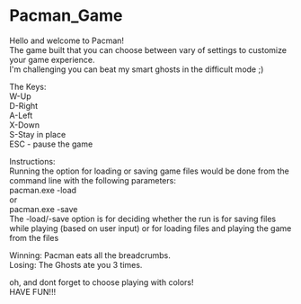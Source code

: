 # Pacman_Game  
Hello and welcome to Pacman!  
The game built that you can choose between vary of settings to customize your game experience.  
I'm challenging you can beat my smart ghosts in the difficult mode ;)  
  
The Keys:  
W-Up  
D-Right  
A-Left  
X-Down  
S-Stay in place  
ESC - pause the game  
  
Instructions:  
Running the option for loading or saving game files would be done from the command line with the following parameters:  
pacman.exe -load  
or  
pacman.exe -save  
The -load/-save option is for deciding whether the run is for saving files while playing (based on user input) or for loading files and playing the game from the files  

Winning: Pacman eats all the breadcrumbs.  
Losing: The Ghosts ate you 3 times.  
    
    
oh, and dont forget to choose playing with colors!  
HAVE FUN!!!  
